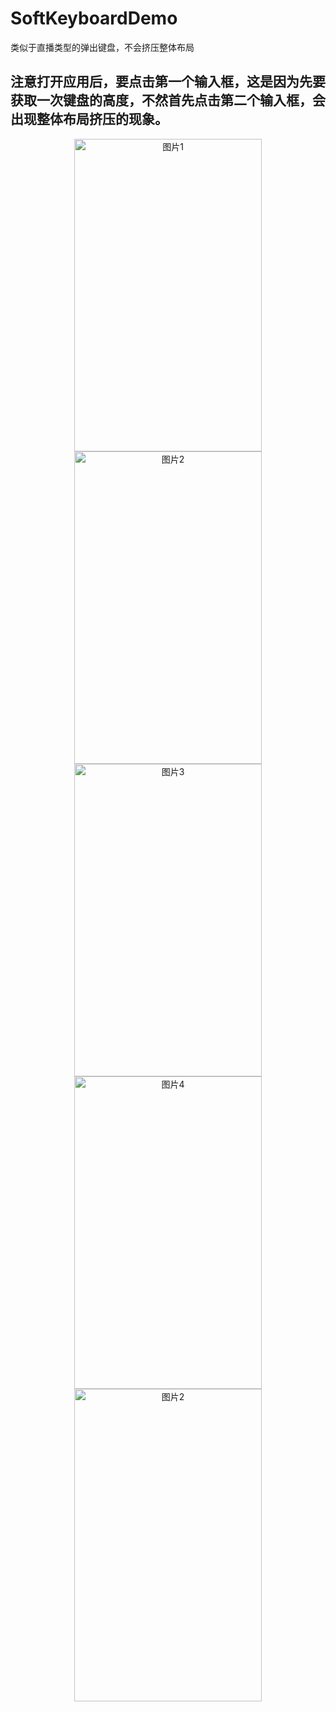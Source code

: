 # SoftKeyboardDemo
类似于直播类型的弹出键盘，不会挤压整体布局

## 注意打开应用后，要点击第一个输入框，这是因为先要获取一次键盘的高度，不然首先点击第二个输入框，会出现整体布局挤压的现象。
<div align="center">
<img src="https://github.com/DyncKathline/SoftKeyboardDemo/blob/master/screenshots/screenshot1.png" width = "300" height = "500" alt="图片1" align=center />
</div>
<div align="center">
<img src="https://github.com/DyncKathline/SoftKeyboardDemo/blob/master/screenshots/screenshot2.png" width = "300" height = "500" alt="图片2" align=center />
</div>
<div align="center">
<img src="https://github.com/DyncKathline/SoftKeyboardDemo/blob/master/screenshots/screenshot3.png" width = "300" height = "500" alt="图片3" align=center />
</div>
<div align="center">
<img src="https://github.com/DyncKathline/SoftKeyboardDemo/blob/master/screenshots/screenshot4.png" width = "300" height = "500" alt="图片4" align=center />
</div>
<div align="center">
<img src="https://github.com/DyncKathline/SoftKeyboardDemo/blob/master/screenshots/screenshot5.png" width = "300" height = "500" alt="图片2" align=center />
</div>
